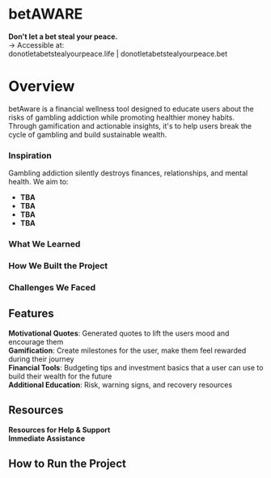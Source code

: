 # betAWARE
**Don't let a bet steal your peace.** \
→ Accessible at:\
donotletabetstealyourpeace.life | donotletabetstealyourpeace.bet
# Overview
betAware is a financial wellness tool designed to educate users about the risks of gambling addiction while promoting healthier money habits. Through gamification and actionable insights, it's to help users break the cycle of gambling and build sustainable wealth.
### Inspiration
Gambling addiction silently destroys finances, relationships, and mental health. We aim to:
- **TBA** 
- **TBA**
- **TBA**
- **TBA**
### What We Learned

### How We Built the Project

### Challenges We Faced 

## Features
**Motivational Quotes**: Generated quotes to lift the users mood and encourage them \
**Gamification**: Create milestones for the user, make them feel rewarded during their journey \
**Financial Tools**: Budgeting tips and investment basics that a user can use to build their wealth for the future \
**Additional Education**: Risk, warning signs, and recovery resources 
## Resources 
**Resources for Help & Support** \
**Immediate Assistance**


## How to Run the Project

